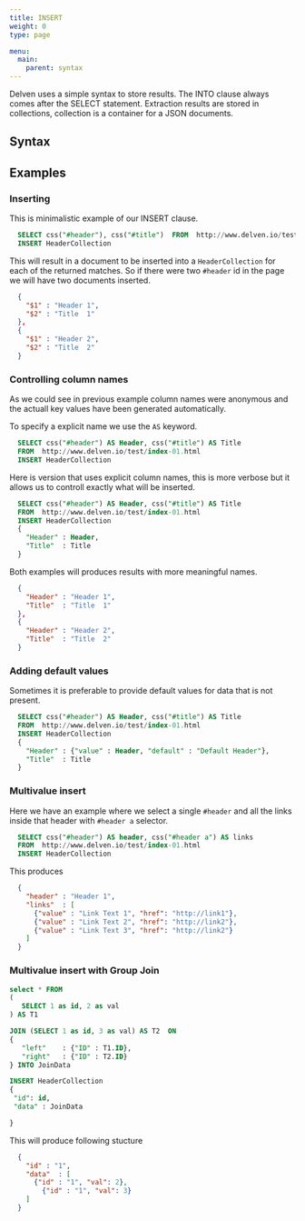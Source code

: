 ```yaml
---
title: INSERT
weight: 0
type: page

menu:
  main:
    parent: syntax
---
```


Delven uses a simple syntax to store results. The INTO clause always comes after the SELECT statement.
Extraction results are stored in collections, collection is a container for a JSON documents.

## Syntax

## Examples


### Inserting 

This is minimalistic example of our INSERT clause.

```sql
  SELECT css("#header"), css("#title")  FROM  http://www.delven.io/test/index-01.html   
  INSERT HeaderCollection   
```

This will result in a document to be inserted into a `HeaderCollection` for each of the returned matches. 
So if there were two `#header` id in the page we will have two documents inserted.

```json
  {
    "$1" : "Header 1",
    "$2" : "Title  1"
  },
  {
    "$1" : "Header 2",
    "$2" : "Title  2"
  } 
```



### Controlling column names
As we could see in previous example column names were anonymous and the actuall key values have been generated automatically.

To specify a explicit name we use the `AS` keyword.

```sql
  SELECT css("#header") AS Header, css("#title") AS Title  
  FROM  http://www.delven.io/test/index-01.html   
  INSERT HeaderCollection 
```
Here is version that uses explicit column names, this is more verbose but it allows us to controll exactly what will be inserted.

```sql
  SELECT css("#header") AS Header, css("#title") AS Title  
  FROM  http://www.delven.io/test/index-01.html   
  INSERT HeaderCollection 
  {
    "Header" : Header,
    "Title"  : Title
  }
```

Both examples will produces results with more meaningful names.

```json
  {
    "Header" : "Header 1",
    "Title"  : "Title  1"
  },
  {
    "Header" : "Header 2",
    "Title"  : "Title  2"
  } 
```

### Adding default values

Sometimes it is preferable to provide default values for data that is not present.

```sql
  SELECT css("#header") AS Header, css("#title") AS Title  
  FROM  http://www.delven.io/test/index-01.html   
  INSERT HeaderCollection 
  {
    "Header" : {"value" : Header, "default" : "Default Header"},        
    "Title"  : Title
  }
```


### Multivalue insert 
Here we have an example where we select a single  `#header` and all the links inside that header with `#header a` selector.

```sql
  SELECT css("#header") AS header, css("#header a") AS links 
  FROM  http://www.delven.io/test/index-01.html   
  INSERT HeaderCollection 
```
This produces 

```json
  {
    "header" : "Header 1",
    "links"  : [
      {"value" : "Link Text 1", "href": "http://link1"},
      {"value" : "Link Text 2", "href": "http://link2"},
      {"value" : "Link Text 3", "href": "http://link2"}
    ]
  }
```
### Multivalue insert with Group Join

 ```sql
select * FROM 
(
	SELECT 1 as id, 2 as val
) AS T1

JOIN (SELECT 1 as id, 3 as val) AS T2  ON
{
	"left"    : {"ID" : T1.ID},
	"right"   : {"ID" : T2.ID}
} INTO JoinData

INSERT HeaderCollection
{
  "id": id,
  "data" : JoinData

}
```
This will produce following stucture

```json
  {
    "id" : "1",
    "data"  : [
      {"id" : "1", "val": 2},
	    {"id" : "1", "val": 3}
    ]
  }
```
